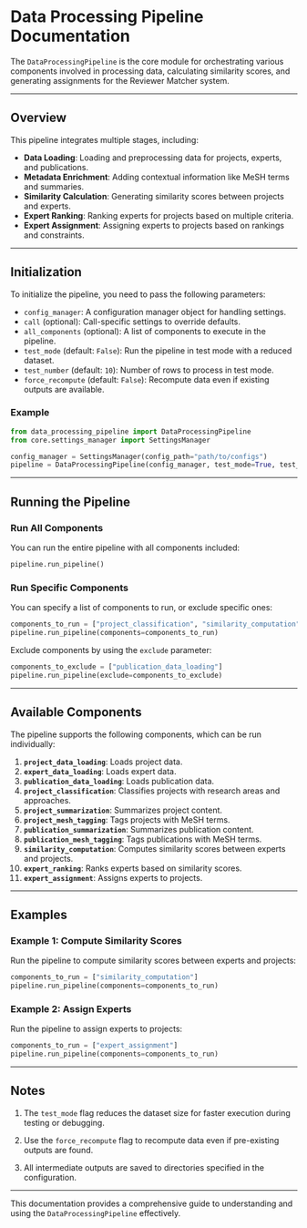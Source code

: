 # Data Processing Pipeline Documentation

The `DataProcessingPipeline` is the core module for orchestrating various components involved in processing data, calculating similarity scores, and generating assignments for the Reviewer Matcher system.

---

## Overview

This pipeline integrates multiple stages, including:

- **Data Loading**: Loading and preprocessing data for projects, experts, and publications.
- **Metadata Enrichment**: Adding contextual information like MeSH terms and summaries.
- **Similarity Calculation**: Generating similarity scores between projects and experts.
- **Expert Ranking**: Ranking experts for projects based on multiple criteria.
- **Expert Assignment**: Assigning experts to projects based on rankings and constraints.

---

## Initialization

To initialize the pipeline, you need to pass the following parameters:

- `config_manager`: A configuration manager object for handling settings.
- `call` (optional): Call-specific settings to override defaults.
- `all_components` (optional): A list of components to execute in the pipeline.
- `test_mode` (default: `False`): Run the pipeline in test mode with a reduced dataset.
- `test_number` (default: `10`): Number of rows to process in test mode.
- `force_recompute` (default: `False`): Recompute data even if existing outputs are available.

### Example

```python
from data_processing_pipeline import DataProcessingPipeline
from core.settings_manager import SettingsManager

config_manager = SettingsManager(config_path="path/to/configs")
pipeline = DataProcessingPipeline(config_manager, test_mode=True, test_number=5)
```

---

## Running the Pipeline

### Run All Components

You can run the entire pipeline with all components included:

```python
pipeline.run_pipeline()
```

### Run Specific Components

You can specify a list of components to run, or exclude specific ones:

```python
components_to_run = ["project_classification", "similarity_computation"]
pipeline.run_pipeline(components=components_to_run)
```

Exclude components by using the `exclude` parameter:

```python
components_to_exclude = ["publication_data_loading"]
pipeline.run_pipeline(exclude=components_to_exclude)
```

---

## Available Components

The pipeline supports the following components, which can be run individually:

1. **`project_data_loading`**: Loads project data.
2. **`expert_data_loading`**: Loads expert data.
3. **`publication_data_loading`**: Loads publication data.
4. **`project_classification`**: Classifies projects with research areas and approaches.
5. **`project_summarization`**: Summarizes project content.
6. **`project_mesh_tagging`**: Tags projects with MeSH terms.
7. **`publication_summarization`**: Summarizes publication content.
8. **`publication_mesh_tagging`**: Tags publications with MeSH terms.
9. **`similarity_computation`**: Computes similarity scores between experts and projects.
10. **`expert_ranking`**: Ranks experts based on similarity scores.
11. **`expert_assignment`**: Assigns experts to projects.

---

## Examples

### Example 1: Compute Similarity Scores
Run the pipeline to compute similarity scores between experts and projects:

```python
components_to_run = ["similarity_computation"]
pipeline.run_pipeline(components=components_to_run)
```

### Example 2: Assign Experts
Run the pipeline to assign experts to projects:

```python
components_to_run = ["expert_assignment"]
pipeline.run_pipeline(components=components_to_run)
```

---

## Notes

1. The `test_mode` flag reduces the dataset size for faster execution during testing or debugging.

2. Use the `force_recompute` flag to recompute data even if pre-existing outputs are found.

3. All intermediate outputs are saved to directories specified in the configuration.


---

This documentation provides a comprehensive guide to understanding and using the `DataProcessingPipeline` effectively.
